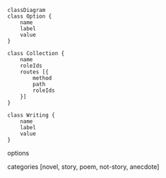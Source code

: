 ```mermaid
classDiagram
class Option {
    name
    label
    value
}

class Collection {
    name
    roleIds
    routes [{
        method
        path
        roleIds
    }]
}

class Writing {
    name
    label
    value
}
```

options

categories [novel, story, poem, not-story, anecdote]
